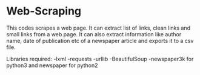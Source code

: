 # Web-Scraping
This codes scrapes a web page. It can extract list of links, clean links and small links from a web page. It can also extract information like author name, date of publication etc of a newspaper article and exports it to a csv file.

Libraries required:
-lxml
-requests
-urllib
-BeautifulSoup
-newspaper3k for python3 and newspaper for python2
